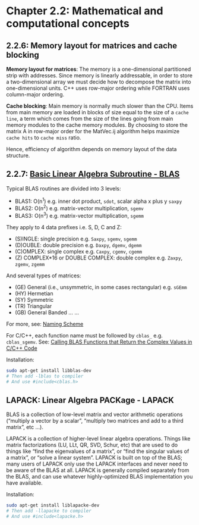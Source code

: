 # Chapter 2.2: Mathematical and computational concepts

## 2.2.6: Memory layout for matrices and cache blocking

**Memory layout for matrices**: The memory is a one-dimensional partitioned
strip with addresses. Since memory is linearly addressable, in order to store a
two-dimensional array we must decide how to decompose the matrix into
one-dimensional units. C++ uses row-major ordering while FORTRAN uses
column-major ordering.

**Cache blocking**:  Main memory is normally much slower than the CPU. Items
from main memory are loaded in blocks of size equal to the size of a `cache
line`, a term which comes from the size of the lines going from main memory
modules to the cache memory modules. By choosing to store the matrix A in
row-major order for the MatVec.ij algorithm helps maximize `cache hits` to
`cache miss` ratio.

Hence, efficiency of algorithm depends on memory layout of the data structure.

## 2.2.7: [Basic Linear Algebra Subroutine - BLAS](http://www.netlib.org/blas/)
Typical BLAS routines are divided into 3 levels:
+ BLAS1: O(n<sup>1</sup>) e.g. inner dot product, `sdot`, scalar alpha x plus y `saxpy`
+ BLAS2: O(n<sup>2</sup>) e.g. matrix-vector multiplication, `sgemv`
+ BLAS3: O(n<sup>3</sup>) e.g. matrix-vector multiplication, `sgemm`

They apply to 4 data prefixes i.e. S, D, C and Z:
+ (S)INGLE: single precision e.g. `Saxpy`, `sgemv`, `sgemm`
+ (D)OUBLE: double precision e.g. `Daxpy`, `dgemv`, `dgemm`
+ (C)OMPLEX: single complex e.g. `Caxpy`, `cgemv`, `cgemm`
+ (Z) COMPLEX*16 or DOUBLE COMPLEX: double complex e.g. `Zaxpy`, `zgemv`, `zgemm`

And several types of matrices:
+ (GE) General (i.e., unsymmetric, in some cases rectangular) e.g. `sGEmm`
+ (HY) Hermetian
+ (SY) Symmetric
+ (TR) Triangular
+ (GB) General Banded
...
...

For more, see: [Naming Scheme](https://www.netlib.org/lapack/lug/node24.html)

For C/C++, each function name must be followed by `cblas_` e.g. `cblas_sgemv`. See: [Calling BLAS Functions that Return the Complex Values in C/C++ Code](https://software.intel.com/content/www/us/en/develop/documentation/mkl-macos-developer-guide/top/language-specific-usage-options/mixed-language-programming-with-the-intel-math-kernel-library/calling-blas-functions-that-return-the-complex-values-in-c-c-code.html)

Installation:
```bash
sudo apt-get install libblas-dev
# Then add -lblas to compiler
# And use #include<cblas.h>
```

## LAPACK: Linear Algebra PACKage - LAPACK
BLAS is a collection of low-level matrix and vector arithmetic operations (“multiply a vector by a scalar”, “multiply two matrices and add to a third matrix”, etc ...).

LAPACK is a collection of higher-level linear algebra operations. Things like matrix factorizations (LU, LLt, QR, SVD, Schur, etc) that are used to do things like “find the eigenvalues of a matrix”, or “find the singular values of a matrix”, or “solve a linear system”. LAPACK is built on top of the BLAS; many users of LAPACK only use the LAPACK interfaces and never need to be aware of the BLAS at all. LAPACK is generally compiled separately from the BLAS, and can use whatever highly-optimized BLAS implementation you have available.

Installation:
```bash
sudo apt-get install liblapacke-dev
# Then add -llapacke to compiler
# And use #include<lapacke.h>
```
